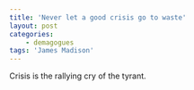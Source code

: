```yaml
---
title: 'Never let a good crisis go to waste'
layout: post
categories:
    - demagogues
tags: 'James Madison'
---
```


Crisis is the rallying cry of the tyrant.

